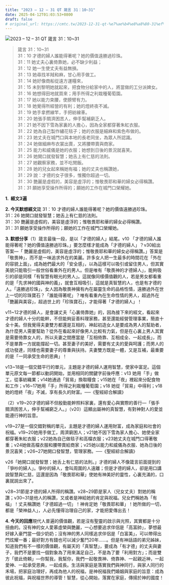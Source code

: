 ```yaml
---
title: "2023 – 12 – 31 QT 箴言 31：10~31"
date: 2025-04-12T01:03:53+0800
draft: false
# original_url: https://cmtc.tw/2023-12-31-qt-%e7%ae%b4%e8%a8%80-31%ef%bc%9a1031
---
```


![2023 – 12 – 31 QT 箴言 31：10\~31](/images/qt.jpg  "2023 – 12 – 31 QT 箴言 31：10\~31")

> 箴言 31：10\~31  
> 31：10 才德的婦人誰能得著呢？她的價值遠勝過珍珠。  
> 31：11 她丈夫心裏倚靠她，必不缺少利益；  
> 31：12 她一生使丈夫有益無損。  
> 31：13 她尋找羊羢和麻，甘心用手做工。  
> 31：14 她好像商船從遠方運糧來，  
> 31：15 未到黎明她就起來，把食物分給家中的人，將當做的工分派婢女。  
> 31：16 她想得田地就買來；用手所得之利栽種葡萄園。  
> 31：17 她以能力束腰，使膀臂有力。  
> 31：18 她覺得所經營的有利；她的燈終夜不滅。  
> 31：19 她手拿撚線竿，手把紡線車。  
> 31：20 她張手賙濟困苦人，伸手幫補窮乏人。  
> 31：21 她不因下雪為家裏的人擔心，因為全家都穿著朱紅衣服。  
> 31：22 她為自己製作繡花毯子；她的衣服是細麻和紫色布做的。  
> 31：23 她丈夫在城門口與本地的長老同坐，為眾人所認識。  
> 31：24 她做細麻布衣裳出賣，又將腰帶賣與商家。  
> 31：25 能力和威儀是她的衣服；她想到日後的景況就喜笑。  
> 31：26 她開口就發智慧；她舌上有仁慈的法則。  
> 31：27 她觀察家務，並不吃閒飯。  
> 31：28 她的兒女起來稱她有福；她的丈夫也稱讚她，  
> 31：29 說：才德的女子很多，惟獨你超過一切。  
> 31：30 艷麗是虛假的，美容是虛浮的；惟敬畏耶和華的婦女必得稱讚。  
> 31：31 願她享受操作所得的；願她的工作在城門口榮耀她。

**1.  經文3遍**

**2. 今天默想經文**箴 31：10 才德的婦人誰能得著呢？她的價值遠勝過珍珠。  
31：26 她開口就發智慧；她舌上有仁慈的法則。  
31：30 艷麗是虛假的，美容是虛浮的；惟敬畏耶和華的婦女必得稱讚。  
31：31 願她享受操作所得的；願她的工作在城門口榮耀她。

**3. 默想分享**（1）箴言最後一段，是以「才德的婦人」結尾。v10 「才德的婦人誰能得著呢？她的價值遠勝過珍珠。」要怎麼樣才能成為「才德的婦人」？v30給出答案—「 艷麗是虛假的，美容是虛浮的；惟敬畏耶和華的婦女必得稱讚。」答案是「敬畏神」，而不是一味追求外在的美麗。許多女人把一生最多的時間花在「外在的容貌上面」，成為她們最大的「安全感」，以為這樣可以吸引或留住男人，但其實美貌只能吸引一般世俗看重外在的男人。但是唯有「敬畏神的才德婦人」，能夠吸引的卻是同樣「有智慧有眼光的男人」。這就像同樣價值觀的人，若是男女都看重的是「先求神的國與神的義」，就會互相吸引，這就是真智慧的人，也是有才德的人。「遠勝過珍珠」，女人因為敬畏神擁有內在屬靈生命的品格性情，遠勝過外在世上一切的珍珠寶石？「誰能得著呢」？唯有看重內在生命性情的男人，超過外在「艷麗與美容」，超過世上的「珍珠寶石」，才能得著「才德的婦人」！

v11\~12才德的婦人，是會讓丈夫「心裏倚靠她」的，因為接下來的經文，看起來才德的婦人十分的能幹，不但能夠妥善料理家務，甚至還能經營管理事業，簡直十全十美。但我覺得夫妻雙方都還是互相的，神起初造女人是要成為男人的幫助者，為什麼男人需要幫助？從外在看起來好像男人比較有力氣，但是在心裏上男人其實是需要倚靠女人的，所以夫妻之間應當是「互相倚靠、互相成全、一起成長」，而不是單靠一方就能撐起一切。甚至妻子的美好，需要有丈夫的愛與呵護；而男人的成功發達，同樣也需要妻子的尊重與扶持。夫妻雙方既是一體，又是互補，最重要的是「一同承受生命的恩典」！

v13\~18是一個交錯平行的單元，主題是才德的婦人運用智慧，使家中富足。這個單元原文每一節都以動詞開始，並用相同的關鍵字前後呼應：v13 她用「手」做工，從事紡織業；v14她通過「貿易」換取糧食；v15她在「夜」裡起來分配食物和工作；v16\~17她用「手」所得之利栽種葡萄園；v18 她從「貿易」中得利；v18她的燈終「夜」不滅，享有長久的財富。──《聖經綜合解讀》

（2）v19\~20才德的婦不但殷勤能幹照料家裏，還有愛心與實際的善行—「張手賙濟困苦人，伸手幫補窮乏人。」（v20）這顯出屬神的真智慧，有對神對人的愛並能遵行神的旨意。

v19\~27是一個交錯對稱的單元，主題是才德的婦人運用財富，成為家庭和社會的祝福。v19\~20她用手做工，周濟窮困人；v21她不因下雪為家人擔心、她使全家都穿著朱紅衣服；v22她為自己做毯子和高檔衣服；v23她丈夫在城門口得著敬重；v24她做高檔衣服和腰帶賣給商家；v25她以能力和威儀為衣服、她為日後的景況喜笑；v26\~27她開口發智慧，管理家務。──《聖經綜合解讀》

v26「她開口就發智慧；她舌上有仁慈的法則。」才德的婦人不像箴言前面提到的「爭吵的婦人」。爭吵的婦人，會叫周圍的人遠離；但是才德的婦人，卻是用口講說智慧與仁慈，這還是因為「敬畏耶和華」使她有神美好的靈性，心裏充滿的，口裏就說出來了。

v28\~31節是才德的婦人所得的稱讚。v28\~29節是家人（兒女丈夫）對她的稱讚；v30\~31是他人的稱讚，又或者是神給她的肯定與祝福。兒女們稱她為「有福」！丈夫稱讚她「才德超過一切」！神肯定她「敬畏耶和華」！她所做的一切，都是「榮神益人」，人必先懂得治理自己的家，才能把愛傳出去！

**4. 今天的回應**現代人普遍的價值觀，若是沒有聖靈的啟示與光照，其實都是十分扭曲的。沒有神的女人愛慕虛榮與艷麗，一心想要追求伴侶是「高富帥」，夢想最好嫁入豪門當一個少奶奶；沒有神的男人同樣追求伴侶是「白富美」，可以帶得出門炫耀一番；最好對方有錢也可以減少奮鬥20年……。但是有神話語的弟兄姊妹，知道我們有不一樣的價值觀，有屬天的「真智慧」，要成為「有才德」的丈夫與妻子，我們不是要找一個對象為了用來滿足自己，不是為了要「利用對方」；而是雙方「彼此倚頼」—你幫我，我幫你，我們一起敬畏神、倚靠神、一起親近神，一起愛神、一起承受恩典，一起成長。生活與家庭是落實我們與神同行，與家人同行的禾場，把家庭治理好，再成為他人的祝福，是神祝福我們婚姻與家庭的旨意：成為彼此祝福，與祝福世界的導管！智慧，從心開始，落實在家庭，傳揚於神的國度！